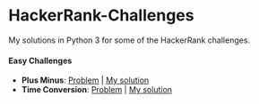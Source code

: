 # HackerRank-Challenges
My solutions in Python 3 for some of the HackerRank challenges.

#### Easy Challenges
+ **Plus Minus**: [Problem](https://www.hackerrank.com/challenges/one-week-preparation-kit-plus-minus/problem) | [My solution](../main/PlusMinus.py)
+ **Time Conversion**: [Problem](https://www.hackerrank.com/challenges/one-week-preparation-kit-time-conversion/problem) | [My solution](../main/TimeConversion.py)
